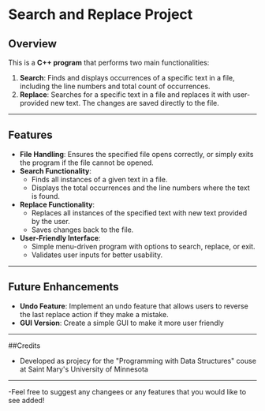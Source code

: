 # Search and Replace Project

## Overview
This is a **C++ program** that performs two main functionalities:
1. **Search**: Finds and displays occurrences of a specific text in a file, including the line numbers and total count of occurrences.
2. **Replace**: Searches for a specific text in a file and replaces it with user-provided new text. The changes are saved directly to the file.

---

## Features
- **File Handling**: Ensures the specified file opens correctly, or simply exits the program if the file cannot be opened.
- **Search Functionality**:
  - Finds all instances of a given text in a file.
  - Displays the total occurrences and the line numbers where the text is found.
- **Replace Functionality**:
  - Replaces all instances of the specified text with new text provided by the user.
  - Saves changes back to the file.
- **User-Friendly Interface**:
  - Simple menu-driven program with options to search, replace, or exit.
  - Validates user inputs for better usability.

---

## Future Enhancements
- **Undo Feature**: Implement an undo feature that allows users to reverse the last replace action if they make a mistake.
- **GUI Version**: Create a simple GUI to make it more user friendly

---

##Credits
- Developed as projecy for the "Programming with Data Structures" couse at Saint Mary's University of Minnesota 

---

-Feel free to suggest any changees or any features that you would like to see added!
